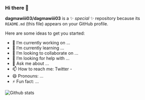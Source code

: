 ### Hi there 👋


**dagmawiii03/dagmawiii03** is a ✨ _special_ ✨ repository because its `README.md` (this file) appears on your GitHub profile.

Here are some ideas to get you started:

- 🔭 I’m currently working on ...
- 🌱 I’m currently learning ...
- 👯 I’m looking to collaborate on ...
- 🤔 I’m looking for help with ...
- 💬 Ask me about ...
- 📫 How to reach me: Twitter - 
- 😄 Pronouns: ...
- ⚡ Fun fact: ...

![Github stats](https://github-readme-stats.vercel.app/api?username=dagmawiii03&count_private=true&show_icons=true&theme=radical)



